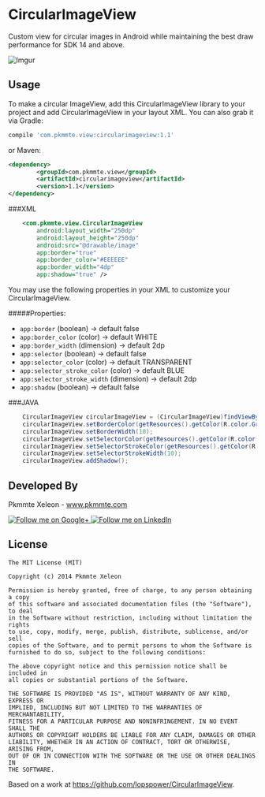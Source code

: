 CircularImageView
=================

Custom view for circular images in Android while maintaining the best draw performance for SDK 14 and above.


![Imgur](http://i.imgur.com/Q33e2Zb.gif)

Usage
--------
To make a circular ImageView, add this CircularImageView library to your project and add CircularImageView in your layout XML. 
You can also grab it via Gradle:

```groovy
compile 'com.pkmmte.view:circularimageview:1.1'
```

or Maven:

```xml
<dependency>
		<groupId>com.pkmmte.view</groupId>
		<artifactId>circularimageview</artifactId>
		<version>1.1</version>
</dependency>
```

###XML
```xml
    <com.pkmmte.view.CircularImageView
        android:layout_width="250dp"
        android:layout_height="250dp"
        android:src="@drawable/image"
        app:border="true"
        app:border_color="#EEEEEE"
        app:border_width="4dp"
        app:shadow="true" />
```

You may use the following properties in your XML to customize your CircularImageView.

#####Properties:

* `app:border`       (boolean)             -> default false
* `app:border_color` (color)               -> default WHITE
* `app:border_width` (dimension)           -> default 2dp
* `app:selector`       (boolean)           -> default false
* `app:selector_color` (color)             -> default TRANSPARENT
* `app:selector_stroke_color` (color)      -> default BLUE
* `app:selector_stroke_width` (dimension)  -> default 2dp
* `app:shadow`       (boolean)             -> default false

###JAVA

```java
    CircularImageView circularImageView = (CircularImageView)findViewById(R.id.yourCircularImageView);
    circularImageView.setBorderColor(getResources().getColor(R.color.GrayLight));
    circularImageView.setBorderWidth(10);
    circularImageView.setSelectorColor(getResources().getColor(R.color.BlueLightTransparent));
    circularImageView.setSelectorStrokeColor(getResources().getColor(R.color.BlueDark));
    circularImageView.setSelectorStrokeWidth(10);
    circularImageView.addShadow();
```

Developed By
--------

Pkmmte Xeleon - www.pkmmte.com

<a href="https://plus.google.com/102226057091361048952">
  <img alt="Follow me on Google+"
       src="http://data.pkmmte.com/temp/social_google_plus_logo.png" />
</a>
<a href="https://www.linkedin.com/pub/pkmmte-xeleon/7a/409/b4b/">
  <img alt="Follow me on LinkedIn"
       src="http://data.pkmmte.com/temp/social_linkedin_logo.png" />
</a>

License
--------

    The MIT License (MIT)
    
    Copyright (c) 2014 Pkmmte Xeleon
    
    Permission is hereby granted, free of charge, to any person obtaining a copy
    of this software and associated documentation files (the "Software"), to deal
    in the Software without restriction, including without limitation the rights
    to use, copy, modify, merge, publish, distribute, sublicense, and/or sell
    copies of the Software, and to permit persons to whom the Software is
    furnished to do so, subject to the following conditions:
    
    The above copyright notice and this permission notice shall be included in
    all copies or substantial portions of the Software.
    
    THE SOFTWARE IS PROVIDED "AS IS", WITHOUT WARRANTY OF ANY KIND, EXPRESS OR
    IMPLIED, INCLUDING BUT NOT LIMITED TO THE WARRANTIES OF MERCHANTABILITY,
    FITNESS FOR A PARTICULAR PURPOSE AND NONINFRINGEMENT. IN NO EVENT SHALL THE
    AUTHORS OR COPYRIGHT HOLDERS BE LIABLE FOR ANY CLAIM, DAMAGES OR OTHER
    LIABILITY, WHETHER IN AN ACTION OF CONTRACT, TORT OR OTHERWISE, ARISING FROM,
    OUT OF OR IN CONNECTION WITH THE SOFTWARE OR THE USE OR OTHER DEALINGS IN
    THE SOFTWARE.

Based on a work at https://github.com/lopspower/CircularImageView.
